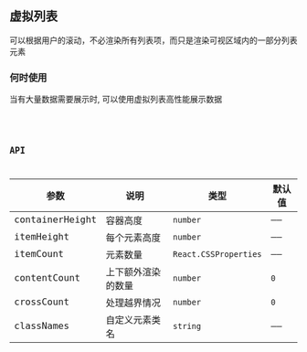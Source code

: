 ## 虚拟列表

可以根据用户的滚动，不必渲染所有列表项，而只是渲染可视区域内的一部分列表元素

### 何时使用

当有大量数据需要展示时, 可以使用虚拟列表高性能展示数据

<code
  src="./demo.tsx"
   title="列表项高度固定"
  desc="水平的顶部导航菜单。"
/>

<code
  src="./demo2.tsx"
   title="基础用法"
  desc="水平的顶部导航菜单。"
/>

## API

| 参数            | 说明               | 类型                  | 默认值 |
| --------------- | ------------------ | --------------------- | ------ |
| containerHeight | 容器高度           | `number`              | ——     |
| itemHeight      | 每个元素高度       | `number`              | ——     |
| itemCount       | 元素数量           | `React.CSSProperties` | ——     |
| contentCount    | 上下额外渲染的数量 | `number`              | `0`    |
| crossCount      | 处理越界情况       | `number`              | `0`    |
| classNames      | 自定义元素类名     | `string`              | ——     |
